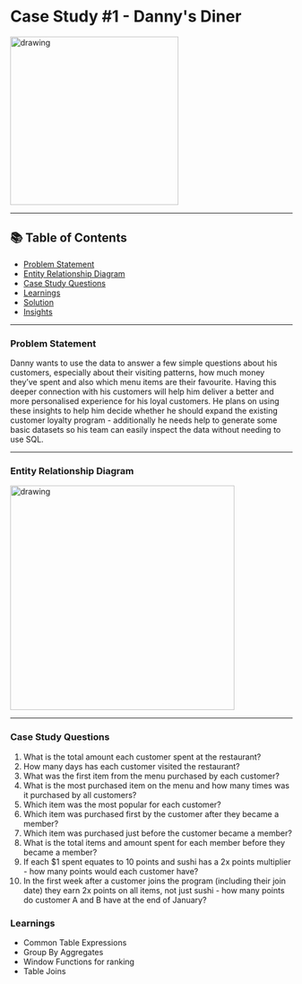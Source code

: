 
# Case Study #1 - Danny's Diner
<img src="https://user-images.githubusercontent.com/11831222/133180078-9e953a32-ebd1-4e7b-9cf5-3f899b63216e.png" alt="drawing" style="width:300px;"/>

______________________________________________________________________________________________________________________________________________________


## 📚 Table of Contents
- [Problem Statement](https://github.com/thanujapolani/8-Week-SQL-Challenge/blob/main/Week1-Danny's%20Diner/README.md#problem-statement)
- [Entity Relationship Diagram](https://github.com/thanujapolani/8-Week-SQL-Challenge/blob/main/Week1-Danny's%20Diner/README.md#entity-relationship-diagram)
- [Case Study Questions](https://github.com/thanujapolani/8-Week-SQL-Challenge/blob/main/Week1-Danny's%20Diner/README.md#case-study-questions)
- [Learnings](https://github.com/thanujapolani/8-Week-SQL-Challenge/blob/main/Week1-Danny's%20Diner/README.md#learnings)
- [Solution](https://github.com/thanujapolani/8-Week-SQL-Challenge/blob/main/Week1-Danny's%20Diner/Danny's%20Diner%20Solution.md)
- [Insights](https://github.com/thanujapolani/8-Week-SQL-Challenge/blob/main/Week1-Danny's%20Diner/Insights.md)

_______________________________________________________________________________________________________________________________________________________

### Problem Statement
Danny wants to use the data to answer a few simple questions about his customers, especially about their visiting patterns, how much money they’ve spent and also which menu items are their favourite. Having this deeper connection with his customers will help him deliver a better and more personalised experience for his loyal customers.
He plans on using these insights to help him decide whether he should expand the existing customer loyalty program - additionally he needs help to generate some basic datasets so his team can easily inspect the data without needing to use SQL.

_______________________________________________________________________________________________________________________________________

### Entity Relationship Diagram
<img src="https://user-images.githubusercontent.com/11831222/133181280-6eb2ab88-29bc-4990-96de-2888426f16c3.png" alt="drawing" style="width:400px;"/>

__________________________________________________________________________________________________________________
 
### Case Study Questions
1.	What is the total amount each customer spent at the restaurant?
2.	How many days has each customer visited the restaurant?
3.	What was the first item from the menu purchased by each customer?
4.	What is the most purchased item on the menu and how many times was it purchased by all customers?
5.	Which item was the most popular for each customer?
6.	Which item was purchased first by the customer after they became a member?
7.	Which item was purchased just before the customer became a member?
8.	What is the total items and amount spent for each member before they became a member?
9.	If each $1 spent equates to 10 points and sushi has a 2x points multiplier - how many points would each customer have?
10.	In the first week after a customer joins the program (including their join date) they earn 2x points on all items, not just sushi - how many points do customer A and B have at the end of January?

### **Learnings**
- Common Table Expressions
- Group By Aggregates
- Window Functions for ranking
- Table Joins
